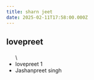```yaml
---
title: sharn jeet
date: 2025-02-11T17:58:00.000Z
---
```

<h2>

lovepreet

</h2>

<ul>\
        <li>lovepreet 1</li>

<li>Jashanpreet singh</li>
</ul>
